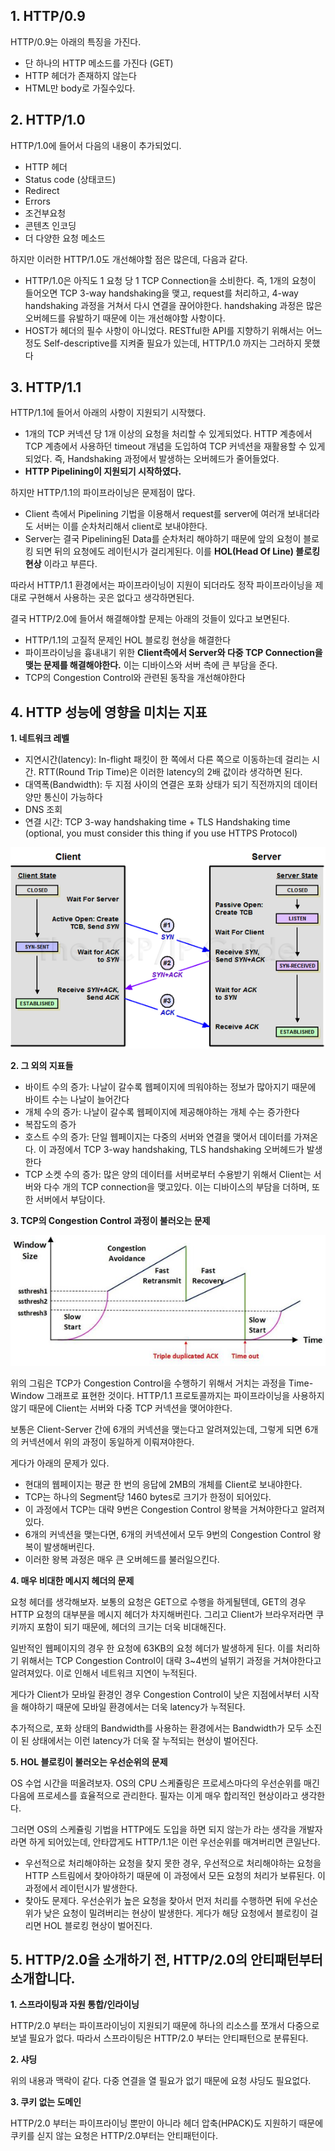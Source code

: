 ## 1. HTTP/0.9
HTTP/0.9는 아래의 특징을 가진다.

* 단 하나의 HTTP 메소드를 가진다 (GET)
* HTTP 헤더가 존재하지 않는다
* HTML만 body로 가질수있다.

## 2. HTTP/1.0

HTTP/1.0에 들어서 다음의 내용이 추가되었디.

* HTTP 헤더
* Status code (상태코드)
* Redirect
* Errors
* 조건부요청
* 콘텐츠 인코딩
* 더 다양한 요청 메소드

하지만 이러한 HTTP/1.0도 개선해야할 점은 많은데, 다음과 같다.

* HTTP/1.0은 아직도 1 요청 당 1 TCP Connection을 소비한다. 즉, 1개의 요청이 들어오면 TCP 3-way handshaking을 맺고, request를 처리하고, 4-way handshaking 과정을 거쳐서 다시 연결을 끊어야한다.
handshaking 과정은 많은 오버헤드를 유발하기 때문에 이는 개선해야할 사항이다.
* HOST가 헤더의 필수 사항이 아니었다. RESTful한 API를 지향하기 위해서는 어느 정도 Self-descriptive를 지켜줄 필요가 있는데, HTTP/1.0 까지는 그러하지 못했다

## 3. HTTP/1.1

HTTP/1.1에 들어서 아래의 사항이 지원되기 시작했다.

* 1개의 TCP 커넥션 당 1개 이상의 요청을 처리할 수 있게되었다. HTTP 계층에서 TCP 계층에서 사용하던 timeout 개념을 도입하여 TCP 커넥션을 재활용할 수 있게 되었다. 
즉, Handshaking 과정에서 발생하는 오버헤드가 줄어들었다.
* **HTTP Pipelining이 지원되기 시작하였다.**

하지만 HTTP/1.1의 파이프라이닝은 문제점이 많다. 

* Client 측에서 Pipelining 기법을 이용해서 request를 server에 여러개 보내더라도 서버는 이를 순차처리해서 client로 보내야한다.
* Server는 결국 Pipelining된 Data를 순차처리 해야하기 때문에 앞의 요청이 블로킹 되면 뒤의 요청에도 레이턴시가 걸리게된다. 이를 **HOL(Head Of Line) 블로킹 현상** 이라고 부른다.

따라서 HTTP/1.1 환경에서는 파이프라이닝이 지원이 되더라도 정작 파이프라이닝을 제대로 구현해서 사용하는 곳은 없다고 생각하면된다.

결국 HTTP/2.0에 들어서 해결해야할 문제는 아래의 것들이 있다고 보면된다.

* HTTP/1.1의 고질적 문제인 HOL 블로킹 현상을 해결한다
* 파이프라이닝을 흉내내기 위한 **Client측에서 Server와 다중 TCP Connection을 맺는 문제를 해결해야한다.** 이는 디바이스와 서버 측에 큰 부담을 준다.
* TCP의 Congestion Control와 관련된 동작을 개선해야한다

## 4. HTTP 성능에 영향을 미치는 지표

**1. 네트워크 레벨**
* 지연시간(latency): In-flight 패킷이 한 쪽에서 다른 쪽으로 이동하는데 걸리는 시간. RTT(Round Trip Time)은 이러한 latency의 2배 값이라 생각하면 된다.
* 대역폭(Bandwidth): 두 지점 사이의 연결은 포화 상태가 되기 직전까지의 데이터 양만 통신이 가능하다
* DNS 조회
* 연결 시간: TCP 3-way handshaking time + TLS Handshaking time (optional, you must consider this thing if you use HTTPS Protocol)

![](./img/3-way-handshaking.png)

**2. 그 외의 지표들**
* 바이트 수의 증가: 나날이 갈수록 웹페이지에 띄워야하는 정보가 많아지기 때문에 바이트 수는 나날이 늘어간다
* 개체 수의 증가: 나날이 갈수록 웹페이지에 제공해야하는 개체 수는 증가한다
* 복잡도의 증가
* 호스트 수의 증가: 단일 웹페이지는 다중의 서버와 연결을 맺어서 데이터를 가져온다. 이 과정에서 TCP 3-way handshaking, TLS handshaking 오버헤드가 발생한다
* TCP 소켓 수의 증가: 많은 양의 데이터를 서버로부터 수용받기 위해서 Client는 서버와 다수 개의 TCP connection을 맺고있다. 이는 디바이스의 부담을 더하며, 또한 서버에서 부담이다.

**3. TCP의 Congestion Control 과정이 불러오는 문제**

![](./img/Congestion-Control.png)

위의 그림은 TCP가 Congestion Control을 수행하기 위해서 거치는 과정을 Time-Window 그래프로 표현한 것이다.
HTTP/1.1 프로토콜까지는 파이프라이닝을 사용하지 않기 때문에 Client는 서버와 다중 TCP 커넥션을 맺어야한다.

보통은 Client-Server 간에 6개의 커넥션을 맺는다고 알려져있는데, 그렇게 되면 6개의 커넥션에서 위의 과정이 동일하게 이뤄져야한다.

게다가 아래의 문제가 있다.

* 현대의 웹페이지는 평균 한 번의 응답에 2MB의 개체를 Client로 보내야한다.
* TCP는 하나의 Segment당 1460 bytes로 크기가 한정이 되어있다.
* 이 과정에서 TCP는 대략 9번은 Congestion Control 왕복을 거쳐야한다고 알려져있다.
* 6개의 커넥션을 맺는다면, 6개의 커넥션에서 모두 9번의 Congestion Control 왕복이 발생해버린다.
* 이러한 왕복 과정은 매우 큰 오버헤드를 불러일으킨다.

**4. 매우 비대한 메시지 헤더의 문제**

요청 헤더를 생각해보자. 보통의 요청은 GET으로 수행을 하게될텐데, GET의 경우 HTTP 요청의 대부분을 메시지 헤더가 차지해버린다. 그리고 Client가 브라우저라면 쿠키까지 포함이 되기 때문에, 헤더의 크기는 더욱 비대해진다.

일반적인 웹페이지의 경우 한 요청에 63KB의 요청 헤더가 발생하게 된다. 이를 처리하기 위해서는 TCP Congestion Control이 대략 3~4번의 널뛰기 과정을 거쳐야한다고 알려져있다. 이로 인해서 네트워크 지연이 누적된다.

게다가 Client가 모바일 환경인 경우 Congestion Control이 낮은 지점에서부터 시작을 해야하기 때문에 모바일 환경에서는 더욱 latency가 누적된다.

추가적으로, 포화 상태의 Bandwidth를 사용하는 환경에서는 Bandwidth가 모두 소진이 된 상태에서는 이런 latency가 더욱 잘 누적되는 현상이 벌어진다.

**5. HOL 블로킹이 불러오는 우선순위의 문제**

OS 수업 시간을 떠올려보자. OS의 CPU 스케쥴링은 프로세스마다의 우선순위를 매긴 다음에 프로세스를 효율적으로 관리한다. 필자는 이게 매우 합리적인 현상이라고 생각한다.

그러면 OS의 스케쥴링 기법을 HTTP에도 도입을 하면 되지 않는가 라는 생각을 개발자라면 하게 되어있는데, 안타깝게도 HTTP/1.1은 이런 우선순위를 매겨버리면 큰일난다.

* 우선적으로 처리해야하는 요청을 찾지 못한 경우, 우선적으로 처리해야하는 요청을 HTTP 스트림에서 찾아야하기 때문에 이 과정에서 모든 요청의 처리가 보류된다. 
이 과정에서 레이턴시가 발생한다.
* 찾아도 문제다. 우선순위가 높은 요청을 찾아서 먼저 처리를 수행하면 뒤에 우선순위가 낮은 요청이 밀려버리는 현상이 발생한다. 게다가 해당 요청에서 블로킹이 걸리면 HOL 블로킹 현상이 벌어진다.

## 5. HTTP/2.0을 소개하기 전, HTTP/2.0의 안티패턴부터 소개합니다.

**1. 스프라이팅과 자원 통합/인라이닝**

HTTP/2.0 부터는 파이프라이닝이 지원되기 때문에 하나의 리소스를 쪼개서 다중으로 보낼 필요가 없다. 따라서 스프라이팅은 HTTP/2.0 부터는 안티패턴으로 분류된다.

**2. 샤딩**

위의 내용과 맥락이 같다. 다중 연결을 열 필요가 없기 때문에 요청 샤딩도 필요없다.

**3. 쿠키 없는 도메인**

HTTP/2.0 부터는 파이프라이닝 뿐만이 아니라 헤더 압축(HPACK)도 지원하기 때문에 쿠키를 싣지 않는 요청은 HTTP/2.0부터는 안티패턴이다. 